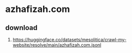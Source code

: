 # azhafizah.com

## download

1. https://huggingface.co/datasets/mesolitica/crawl-my-website/resolve/main/azhafizah.com.jsonl